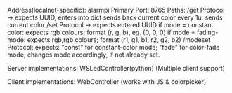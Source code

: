 Address(localnet-specific): alarmpi
Primary Port: 8765
Paths:
/get Protocol
	-> expects UUID, enters into dict
	sends back current color
	every 1u: sends current color
/set Protocol
	-> expects entered UUID
	if mode = constant color:
		expects rgb colours; format (r, g, b), eg. (0, 0, 0)
	if mode = fading-mode:
		expects rgb,rgb colours; format (r1, g1, b1, r2, g2, b2)
/modeset Protocol:
	expects: "const" for constant-color mode; "fade" for color-fade mode; changes mode accordingly, if not already set.

Server implementations:
WSLedController(python) (Multiple client support)

Client implementations:
WebController (works with JS & colorpicker)

